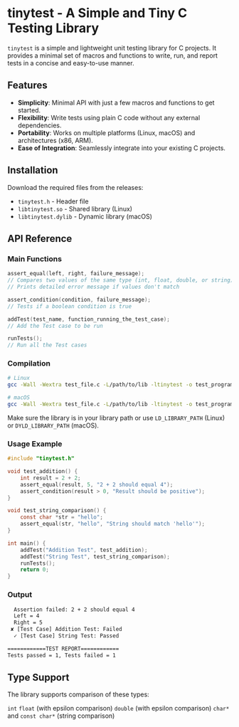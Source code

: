 # tinytest - A Simple and Tiny C Testing Library

`tinytest` is a simple and lightweight unit testing library for C projects. It provides a minimal set of macros and functions to write, run, and report tests in a concise and easy-to-use manner.

## Features

- **Simplicity**: Minimal API with just a few macros and functions to get started.
- **Flexibility**: Write tests using plain C code without any external dependencies.
- **Portability**: Works on multiple platforms (Linux, macOS) and architectures (x86, ARM).
- **Ease of Integration**: Seamlessly integrate into your existing C projects.

## Installation

Download the required files from the releases:
- `tinytest.h` - Header file
- `libtinytest.so` - Shared library (Linux)
- `libtinytest.dylib` - Dynamic library (macOS)

## API Reference

### Main Functions
```c
assert_equal(left, right, failure_message);
// Compares two values of the same type (int, float, double, or string)
// Prints detailed error message if values don't match

assert_condition(condition, failure_message);
// Tests if a boolean condition is true

addTest(test_name, function_running_the_test_case);
// Add the Test case to be run

runTests();
// Run all the Test cases

```

### Compilation
```bash
# Linux
gcc -Wall -Wextra test_file.c -L/path/to/lib -ltinytest -o test_program

# macOS
gcc -Wall -Wextra test_file.c -L/path/to/lib -ltinytest -o test_program
```

Make sure the library is in your library path or use `LD_LIBRARY_PATH` (Linux) or `DYLD_LIBRARY_PATH` (macOS).

### Usage Example
```c
#include "tinytest.h"

void test_addition() {
    int result = 2 + 2;
    assert_equal(result, 5, "2 + 2 should equal 4");
    assert_condition(result > 0, "Result should be positive");
}

void test_string_comparison() {
    const char *str = "hello";
    assert_equal(str, "hello", "String should match 'hello'");
}

int main() {
    addTest("Addition Test", test_addition);
    addTest("String Test", test_string_comparison);
    runTests();
    return 0;
}
```
### Output
```bash
  Assertion failed: 2 + 2 should equal 4
  Left = 4
  Right = 5
 ✘ [Test Case] Addition Test: Failed
  ✓ [Test Case] String Test: Passed

============TEST REPORT============
Tests passed = 1, Tests failed = 1
```

## Type Support
The library supports comparison of these types:

`int`
`float` (with epsilon comparison)
`double` (with epsilon comparison)
`char*` and `const char*` (string comparison)
